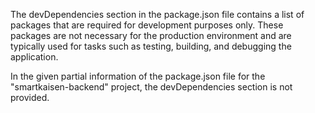 The devDependencies section in the package.json file contains a list of packages that are required for development purposes only. These packages are not necessary for the production environment and are typically used for tasks such as testing, building, and debugging the application.

In the given partial information of the package.json file for the "smartkaisen-backend" project, the devDependencies section is not provided.
